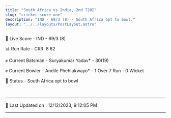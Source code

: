 ```yaml
---
title: "South Africa vs India, 2nd T20I"
slug: "cricket-score-one"
description: "IND - 69/3 (8) - South Africa opt to bowl."
layout: "../../layouts/PostLayout.astro"
---
```


🔴 Live Score - IND - 69/3 (8)  

📊 Run Rate - CRR: 8.62  

✊ Current Batsman - Suryakumar Yadav* - 30(19)  

✊ Current Bowler - Andile Phehlukwayo* - 1 Over 7 Run - 0 Wicket  

📑 Status - South Africa opt to bowl

<br />

***

📝 Last Updated on : 12/12/2023, 9:12:05 PM

***


